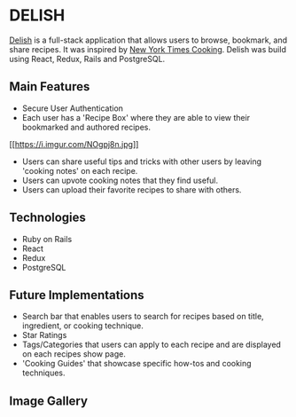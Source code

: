 # DELISH

[Delish](https://delish-app.herokuapp.com/) is a full-stack application that allows users to browse, bookmark, and share recipes. It was inspired by [New York Times Cooking](cooking.nytimes.com). Delish was build using React, Redux, Rails and PostgreSQL.


## Main Features
  * Secure User Authentication
  * Each user has a 'Recipe Box' where they are able to view their bookmarked and authored recipes.

  [[https://i.imgur.com/NOgpj8n.jpg]]

  * Users can share useful tips and tricks with other users by leaving 'cooking notes' on each recipe.
  * Users can upvote cooking notes that they find useful.
  * Users can upload their favorite recipes to share with others.

## Technologies
  * Ruby on Rails
  * React
  * Redux
  * PostgreSQL

## Future Implementations
  * Search bar that enables users to search for recipes based on title, ingredient, or cooking technique.
  * Star Ratings
  * Tags/Categories that users can apply to each recipe and are displayed on each recipes show page.
  * 'Cooking Guides' that showcase specific how-tos and cooking techniques.

## Image Gallery
